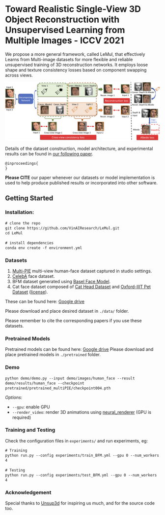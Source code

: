 # Toward Realistic Single-View 3D Object Reconstruction with Unsupervised Learning from Multiple Images - ICCV 2021

We propose a more general framework, called LeMul, that effectively Learns from Multi-image datasets for more flexible and reliable unsupervised training of 3D reconstruction networks. It employs loose shape and texture consistency losses based on component swapping across views.

<img src="./image/network.png" width="800">


Details of the dataset construction, model architecture, and experimental results can be found in [our following paper]().

```
@inproceedings{
}
```
**Please CITE** our paper whenever our datasets or model implementation is used to help produce published results or incorporated into other software.

## Getting Started

### Installation:
```
# clone the repo
git clone https://github.com/VinAIResearch/LeMul.git
cd LeMul

# install dependencies
conda env create -f environment.yml
```

### Datasets
1. [Multi-PIE](https://www.cs.cmu.edu/afs/cs/project/PIE/MultiPie/Multi-Pie/Home.html) multi-view human-face dataset captured in studio settings.
2. [CelebA](http://mmlab.ie.cuhk.edu.hk/projects/CelebA.html) face dataset.
3. BFM dataset generated using [Basel Face Model](https://faces.dmi.unibas.ch/bfm/).
4. Cat face dataset composed of [Cat Head Dataset](http://academictorrents.com/details/c501571c29d16d7f41d159d699d0e7fb37092cbd) and [Oxford-IIIT Pet Dataset](http://www.robots.ox.ac.uk/~vgg/data/pets/) ([license](https://creativecommons.org/licenses/by-sa/4.0/)).

These can be found here: [Google drive]()

Please download and place desired dataset in `./data/` folder.

Please remember to cite the corresponding papers if you use these datasets.


### Pretrained Models
Pretrained models can be found here: [Google drive]()
Please download and place pretrained models in `./pretrained` folder.

### Demo
```
python demo/demo.py --input demo/images/human_face --result demo/results/human_face --checkpoint pretrained/pretrained_multiPIE/checkpoint004.pth
```

*Options*:
- `--gpu`: enable GPU
- `--render_video`: render 3D animations using [neural_renderer](https://github.com/daniilidis-group/neural_renderer) (GPU is required)


### Training and Testing
Check the configuration files in `experiments/` and run experiments, eg:
```
# Training
python run.py --config experiments/train_BFM.yml --gpu 0 --num_workers 4

# Testing
python run.py --config experiments/test_BFM.yml --gpu 0 --num_workers 4
```

### Acknowledgement
Special thanks to [Unsup3d](https://elliottwu.com/projects/unsup3d/) for inspiring us much, and for the source code too.

